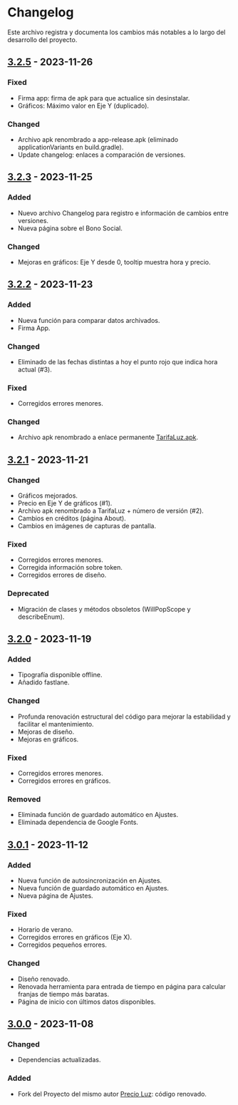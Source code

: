 # Changelog

Este archivo registra y documenta los cambios más notables a lo largo del desarrollo del proyecto.

## [3.2.5] - 2023-11-26

### Fixed

- Firma app: firma de apk para que actualice sin desinstalar.
- Gráficos: Máximo valor en Eje Y (duplicado).

### Changed

- Archivo apk renombrado a app-release.apk (eliminado applicationVariants en build.gradle).
- Update changelog: enlaces a comparación de versiones.

## [3.2.3] - 2023-11-25

### Added

- Nuevo archivo Changelog para registro e información de cambios entre versiones.
- Nueva página sobre el Bono Social.

### Changed

- Mejoras en gráficos: Eje Y desde 0, tooltip muestra hora y precio. 

## [3.2.2] - 2023-11-23

### Added

- Nueva función para comparar datos archivados.
- Firma App.

### Changed

- Eliminado de las fechas distintas a hoy el punto rojo que indica hora actual (#3).

### Fixed

- Corregidos errores menores.

### Changed

- Archivo apk renombrado a enlace permanente [TarifaLuz.apk](https://github.com/Webierta/tarifa_luz/releases/latest/download/TarifaLuz.apk).

## [3.2.1] - 2023-11-21

### Changed

- Gráficos mejorados.
- Precio en Eje Y de gráficos (#1).
- Archivo apk renombrado a TarifaLuz + número de versión (#2).
- Cambios en créditos (página About).
- Cambios en imágenes de capturas de pantalla.

### Fixed
 
- Corregidos errores menores.
- Corregida información sobre token.
- Corregidos errores de diseño.

### Deprecated

- Migración de clases y métodos obsoletos (WillPopScope y describeEnum).

## [3.2.0] - 2023-11-19

### Added

- Tipografía disponible offline.
- Añadido fastlane.

### Changed

- Profunda renovación estructural del código para mejorar la estabilidad y facilitar el mantenimiento.
- Mejoras de diseño.
- Mejoras en gráficos.

### Fixed

- Corregidos errores menores.
- Corregidos errores en gráficos.

### Removed

- Eliminada función de guardado automático en Ajustes.
- Eliminada dependencia de Google Fonts.

## [3.0.1] - 2023-11-12

### Added

- Nueva función de autosincronización en Ajustes.
- Nueva función de guardado automático en Ajustes.
- Nueva página de Ajustes.

### Fixed

- Horario de verano.
- Corregidos errores en gráficos (Eje X).
- Corregidos pequeños errores.

### Changed

- Diseño renovado.
- Renovada herramienta para entrada de tiempo en página para calcular franjas de tiempo más baratas.
- Página de inicio con últimos datos disponibles.

## [3.0.0] - 2023-11-08

### Changed

- Dependencias actualizadas.

### Added

- Fork del Proyecto del mismo autor [Precio Luz](https://github.com/Webierta/precio-luz): código renovado.

[3.2.5]: https://github.com/Webierta/tarifa_luz/compare/v3.2.3...v3.2.5
[3.2.3]: https://github.com/Webierta/tarifa_luz/compare/v3.2.2...v3.2.3
[3.2.2]: https://github.com/Webierta/tarifa_luz/compare/v3.2.1...v3.2.2
[3.2.1]: https://github.com/Webierta/tarifa_luz/compare/v3.2.0...v3.2.1
[3.2.0]: https://github.com/Webierta/tarifa_luz/compare/v3.0.1...v3.2.0
[3.0.1]: https://github.com/Webierta/tarifa_luz/compare/v3.0.0...v3.0.1
[3.0.0]: https://github.com/Webierta/tarifa_luz/releases/tag/v3.0.0

